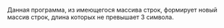  Данная программа, из имеющегося массива строк, формирует новый массив строк, длина которых не превышает 3 символа.

